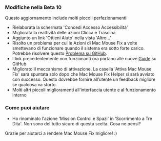 ### Modifiche nella Beta 10

Questo aggiornamento include molti piccoli perfezionamenti

- Rielaborata la schermata 'Concedi Accesso Accessibilità'
- Migliorata la reattività delle azioni Clicca e Trascina
- Aggiunto un link 'Ottieni Aiuto' nella vista 'Altro...'
- Risolto un problema per cui le Azioni di Mac Mouse Fix a volte smettevano di funzionare quando il sistema era sotto forte carico. Potrebbe risolvere questo [Problema su GitHub](https://github.com/noah-nuebling/mac-mouse-fix/issues/111).
- I link precedentemente non funzionanti ora portano alle nuove [Guide](https://github.com/noah-nuebling/mac-mouse-fix/discussions/categories/guides) su GitHub
- Migliorato il meccanismo di attivazione. La casella 'Attiva Mac Mouse Fix' sarà spuntata solo dopo che Mac Mouse Fix Helper si sarà avviato con successo. Questo dovrebbe fornire all'utente un feedback migliore se qualcosa va storto.
- Molti altri piccoli miglioramenti all'interfaccia utente e al funzionamento interno

### Come puoi aiutare
- Ho rinominato l'azione 'Mission Control e Spazi' in 'Scorrimento a Tre Dita'. Non sono del tutto sicuro di questa scelta. Cosa ne pensi?

Grazie per aiutarci a rendere Mac Mouse Fix migliore! :)